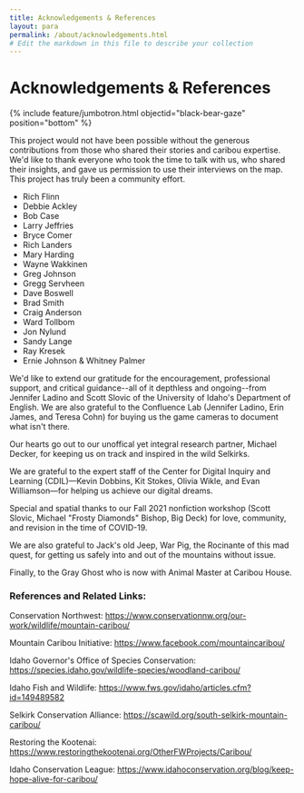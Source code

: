 ```yaml
---
title: Acknowledgements & References
layout: para
permalink: /about/acknowledgements.html
# Edit the markdown in this file to describe your collection
---
```

<style>table tr td:first-child{width:400px}</style>

# Acknowledgements & References

{% include feature/jumbotron.html objectid="black-bear-gaze" position="bottom" %}



This project would not have been possible without the generous contributions from those who shared their stories and caribou expertise. We'd like to thank everyone who took the time to talk with us, who shared their insights, and gave us permission to use their interviews on the map. This project has truly been a community effort.
 
- Rich Flinn
- Debbie Ackley
- Bob Case
- Larry Jeffries
- Bryce Comer
- Rich Landers
- Mary Harding
- Wayne Wakkinen
- Greg Johnson
- Gregg Servheen
- Dave Boswell
- Brad Smith
- Craig Anderson
- Ward Tollbom
- Jon Nylund
- Sandy Lange
- Ray Kresek
- Ernie Johnson & Whitney Palmer

We'd like to extend our gratitude for the encouragement, professional support, and critical guidance--all of it depthless and ongoing--from Jennifer Ladino and Scott Slovic of the University of Idaho's Department of English. We are also grateful to the Confluence Lab (Jennifer Ladino, Erin James, and Teresa Cohn) for buying us the game cameras to document what isn't there. 

Our hearts go out to our unoffical yet integral research partner, Michael Decker, for keeping us on track and inspired in the wild Selkirks.

We are grateful to the expert staff of the Center for Digital Inquiry and Learning (CDIL)—Kevin Dobbins, Kit Stokes, Olivia Wikle, and Evan Williamson—for helping us achieve our digital dreams. 
 
Special and spatial thanks to our Fall 2021 nonfiction workshop (Scott Slovic, Michael "Frosty Diamonds" Bishop, Big Deck) for love, community, and revision in the time of COVID-19.
 
We are also grateful to Jack's old Jeep, War Pig, the Rocinante of this mad quest, for getting us safely into and out of the mountains without issue.
 
Finally, to the Gray Ghost who is now with Animal Master at Caribou House. 


 
### References and Related Links:
 
Conservation Northwest: <https://www.conservationnw.org/our-work/wildlife/mountain-caribou/>
 
Mountain Caribou Initiative: <https://www.facebook.com/mountaincaribou/>
 
Idaho Governor's Office of Species Conservation: <https://species.idaho.gov/wildlife-species/woodland-caribou/>
 
Idaho Fish and Wildlife: <https://www.fws.gov/idaho/articles.cfm?id=149489582>
 
Selkirk Conservation Alliance: <https://scawild.org/south-selkirk-mountain-caribou/>
 
Restoring the Kootenai: <https://www.restoringthekootenai.org/OtherFWProjects/Caribou/>
 
Idaho Conservation League: <https://www.idahoconservation.org/blog/keep-hope-alive-for-caribou/>



